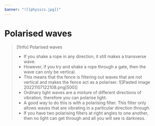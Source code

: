```yaml
---
banner: "![[physics.jpg]]"
---
```

# Polarised waves

> [!Info] Polarised waves
> - If you shake a rope in any direction, it still makes a transverse wave.
> - However, if you try and shake a rope through a gate, then the wave can only be vertical.
> - This means that the fence is filtering out waves that are not vertical and makes the fence act as a polariser.
> ![[Pasted image 20221107122108.png|500]]
> - Ordinary light waves are a mixture of different directions of vibration, therefore you can polarise light.
> - A good way to do this is with a polarising filter. This filter only allows waves that are vibrating in a particular direction through.
> - If you have two polarising filters at right angles to one another, then no light can get through and all you will see is darkness.

